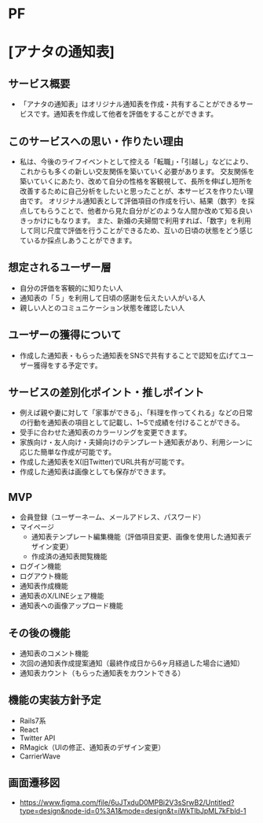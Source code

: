 # PF
# [アナタの通知表]

## サービス概要
* 「アナタの通知表」はオリジナル通知表を作成・共有することができるサービスです。通知表を作成して他者を評価をすることができます。

## このサービスへの思い・作りたい理由
* 私は、今後のライフイベントとして控える「転職」・「引越し」などにより、これからも多くの新しい交友関係を築いていく必要があります。
交友関係を築いていくにあたり、改めて自分の性格を客観視して、長所を伸ばし短所を改善するために自己分析をしたいと思ったことが、本サービスを作りたい理由です。
オリジナル通知表として評価項目の作成を行い、結果（数字）を採点してもらうことで、他者から見た自分がどのような人間か改めて知る良いきっかけにもなります。
また、新婚の夫婦間で利用すれば、「数字」を利用して同じ尺度で評価を行うことができるため、互いの日頃の状態をどう感じているか採点しあうことができます。


## 想定されるユーザー層
* 自分の評価を客観的に知りたい人
* 通知表の「５」を利用して日頃の感謝を伝えたい人がいる人
* 親しい人とのコミュニケーション状態を確認したい人

## ユーザーの獲得について
* 作成した通知表・もらった通知表をSNSで共有することで認知を広げてユーザー獲得をする予定です。

## サービスの差別化ポイント・推しポイント
* 例えば親や妻に対して「家事ができる」、「料理を作ってくれる」などの日常の行動を通知表の項目として記載し、1~5で成績を付けることができる。
* 受手に合わせた通知表のカラーリングを変更できます。
* 家族向け・友人向け・夫婦向けのテンプレート通知表があり、利用シーンに応じた簡単な作成が可能です。
* 作成した通知表をX(旧Twitter)でURL共有が可能です。
* 作成した通知表は画像としても保存ができます。

## MVP
* 会員登録（ユーザーネーム、メールアドレス、パスワード）
* マイページ
  * 通知表テンプレート編集機能（評価項目変更、画像を使用した通知表デザイン変更）
  * 作成済の通知表閲覧機能
* ログイン機能
* ログアウト機能
* 通知表作成機能
* 通知表のX/LINEシェア機能
* 通知表への画像アップロード機能

## その後の機能
* 通知表のコメント機能
* 次回の通知表作成提案通知（最終作成日から6ヶ月経過した場合に通知）
* 通知表カウント（もらった通知表をカウントできる）

## 機能の実装方針予定
* Rails7系
* React
* Twitter API
* RMagick（UIの修正、通知表のデザイン変更）
* CarrierWave


## 画面遷移図
* https://www.figma.com/file/6uJTxduD0MPBi2V3sSrwB2/Untitled?type=design&node-id=0%3A1&mode=design&t=iWkTlbJpML7kFbld-1
